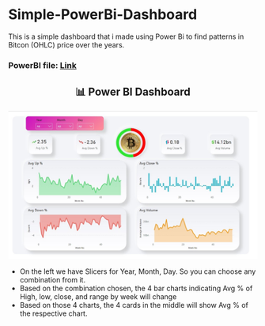 # Simple-PowerBi-Dashboard

This is a simple dashboard that i made using Power Bi to find patterns in Bitcon (OHLC) price over the years.

### PowerBI file: [Link](https://drive.google.com/file/d/1Gax_Zf5LLz08iyB5OC5g4VuMVIx1y1qj/view?usp=sharing)

<h2 align="center">📊 Power BI Dashboard </h2> 
<p align="center">
 <img src="https://github.com/Mahesh-221/Simple-PowerBi-Dashboard/blob/main/dashboard3.jpg?raw=true" width="800"/>
</p>


- On the left we have Slicers for Year, Month, Day. So you can choose any combination from it.
- Based on the combination chosen, the 4 bar charts indicating Avg % of High, low, close, and range by week will change
- Based on those 4 charts, the 4 cards in the middle will show Avg % of the respective chart. 


